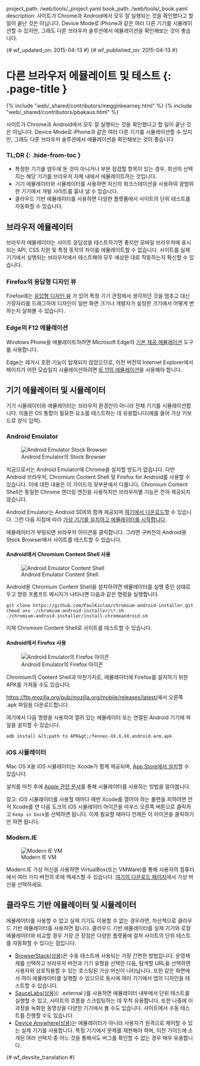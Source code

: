 project_path: /web/tools/_project.yaml
book_path: /web/tools/_book.yaml
description: 사이트가 Chrome과 Android에서 모두 잘 실행되는 것을 확인했다고 할 일이 끝난 것은 아닙니다. Device Mode로 iPhone과 같은 여러 다른 기기를 시뮬레이션할 수 있지만, 그래도 다른 브라우저 솔루션에서 에뮬레이션을 확인해보는 것이 좋습니다.

{# wf_updated_on: 2015-04-13 #}
{# wf_published_on: 2015-04-13 #}

# 다른 브라우저 에뮬레이트 및 테스트 {: .page-title }

{% include "web/_shared/contributors/megginkearney.html" %}
{% include "web/_shared/contributors/pbakaus.html" %}

사이트가 Chrome과 Android에서 모두 잘 실행되는 것을 확인했다고 할 일이 끝난 것은 아닙니다. Device Mode로 iPhone과 같은 여러 다른 기기를 시뮬레이션할 수 있지만, 그래도 다른 브라우저 솔루션에서 에뮬레이션을 확인해보는 것이 좋습니다.


### TL;DR {: .hide-from-toc }
- 특정한 기기를 염두에 둔 것이 아니거나 부분 점검할 항목이 있는 경우, 최선의 선택지는 해당 기기를 브라우저 자체 내에서 에뮬레이트하는 것입니다.
- 기기 에뮬레이터와 시뮬레이터를 사용하면 자신의 워크스테이션을 사용하여 광범위한 기기에서 개발 사이트를 흉내 낼 수 있습니다.
- 클라우드 기반 에뮬레이터를 사용하면 다양한 플랫폼에서 사이트의 단위 테스트를 자동화할 수 있습니다.


## 브라우저 에뮬레이터

브라우저 에뮬레이터는 사이트 응답성을 테스트하기엔 좋지만 
모바일 브라우저에 표시되는 
API, CSS 지원 및 특정 동작의 차이를 에뮬레이트할 수 없습니다. 사이트를 실제 기기에서 실행되는 브라우저에서 테스트해야 모두 예상한 대로
작동하는지 확신할 수 있습니다.

### Firefox의 응답형 디자인 뷰

Firefox에는 [응답형 디자인 뷰](https://developer.mozilla.org/en-US/docs/Tools/Responsive_Design_View)
가 있어 특정 기기 관점에서 생각하던 것을 멈추고 대신
가장자리를 드래그하여 디자인이 일반 화면 크기나 개발자가
설정한 크기에서 어떻게 변하는지 살펴볼 수 있습니다.

### Edge의 F12 에뮬레이션

Windows Phone을 에뮬레이트하려면 Microsoft Edge의 [기본 제공 에뮬레이션](https://dev.modern.ie/platform/documentation/f12-devtools-guide/emulation/) 도구를 사용합니다.

Edge는 레거시 호환 기능이 탑재되지 않았으므로, 이전 버전의 Internet Explorer에서 페이지가 어떤 모습일지 시뮬레이션하려면 [IE 11의 에뮬레이션](https://msdn.microsoft.com/en-us/library/dn255001(v=vs.85).aspx)을 사용해야 합니다.

## 기기 에뮬레이터 및 시뮬레이터

기기 시뮬레이터와 에뮬레이터는 브라우저 환경만이 아니라 전체 기기를 시뮬레이션합니다. 이들은 OS 통합이 필요한 요소를 테스트하는 데 유용합니다(예를 들어 가상 키보드로 양식 입력).

### Android Emulator

<figure class="attempt-right">
  <img src="imgs/android-emulator-stock-browser.png" alt="Android Emulator Stock Browser">
  <figcaption>Android Emulator의 Stock Browser</figcaption>
</figure>

지금으로서는 Android Emulator에 Chrome을 설치할 방도가 없습니다. 다만 Android 브라우저, Chromium Content Shell 및 Firefox for Android를 사용할 수 있습니다. 이에 대한 내용은 이 가이드의 뒷부분에서 다룹니다. Chromium Content Shell은 동일한 Chrome 렌더링 엔진을 사용하지만 브라우저별 기능은 전혀 제공되지 않습니다.

Android Emulator는 Android SDK와 함께 제공되며 <a href="http://developer.android.com/sdk/installing/studio.html">여기에서
다운로드</a>할 수 있습니다. 그런 다음 지침에 따라 <a href="http://developer.android.com/tools/devices/managing-avds.html">가상 기기를 설치하고 </a> <a href="http://developer.android.com/tools/devices/emulator.html">에뮬레이터를 시작합니다</a>.

에뮬레이터가 부팅되면 브라우저 아이콘을 클릭합니다. 그러면 구버전의 Android용 Stock Browser에서 사이트를 테스트할 수 있습니다.

#### Android에서 Chromium Content Shell 사용

<figure class="attempt-right">
  <img src="imgs/android-avd-contentshell.png" alt="Android Emulator Content Shell">
  <figcaption>Android Emulator Content Shell</figcaption>
</figure>

Android용 Chromium Content Shell을 설치하려면 에뮬레이터를 실행 중인 상태로 두고
명령 프롬프트 메시지가 나타나면 다음과 같은 명령을 실행합니다.

    git clone https://github.com/PaulKinlan/chromium-android-installer.git
    chmod u+x ./chromium-android-installer/\*.sh
    ./chromium-android-installer/install-chromeandroid.sh

이제 Chromium Content Shell로 사이트를 테스트할 수 있습니다.


#### Android에서 Firefox 사용

<figure class="attempt-right">
  <img src="imgs/ff-on-android-emulator.png" alt="Android Emulator의 Firefox 아이콘">
  <figcaption>Android Emulator의 Firefox 아이콘</figcaption>
</figure>

Chromium의 Content Shell과 마찬가지로, 에뮬레이터에 Firefox를 설치하기 위한 APK를 가져올 수도 있습니다.

<a href="https://ftp.mozilla.org/pub/mozilla.org/mobile/releases/latest/">https://ftp.mozilla.org/pub/mozilla.org/mobile/releases/latest/</a>에서 오른쪽 .apk 파일을 다운로드합니다.

여기에서 다음 명령을 사용하여 열려 있는 에뮬레이터 또는 연결된 Android 기기에 파일을 설치할 수 있습니다.

    adb install &lt;path to APK&gt;/fennec-XX.X.XX.android-arm.apk


### iOS 시뮬레이터

Mac OS X용 iOS 시뮬레이터는 Xcode가 함께 제공되며,
[App Store에서 설치](https://itunes.apple.com/us/app/xcode/id497799835?ls=1&mt=12)할 수 있습니다.

설치를 마친 후에 [Apple 관련 문서](https://developer.apple.com/library/prerelease/ios/documentation/IDEs/Conceptual/iOS_Simulator_Guide/Introduction/Introduction.html)를 통해 시뮬레이터를 사용하는 방법을 알아봅니다.

참고: iOS 시뮬레이터를 사용할 때마다 매번 Xcode를 열어야 하는 불편을 피하려면 먼저 Xcode를 연 다음 도크의 iOS 시뮬레이터 아이콘을 마우스 오른쪽 버튼으로 클릭하고 `Keep in Dock`을 선택하면 됩니다. 이제 필요할 때마다 언제든 이 아이콘을 클릭하기만 하면 됩니다.

### Modern.IE

<figure class="attempt-right">
  <img src="imgs/modern-ie-simulator.png" alt="Modern IE VM">
  <figcaption>Modern IE VM</figcaption>
</figure>

Modern.IE 가상 머신을 사용하면 VirtualBox(또는 VMWare)를 통해 사용자의 컴퓨터에서 여러 가지 버전의 IE에 액세스할 수 있습니다. <a href="https://modern.ie/en-us/virtualization-tools#downloads">여기의 다운로드 페이지</a>에서 가상 머신을 선택하세요.


## 클라우드 기반 에뮬레이터 및 시뮬레이터

에뮬레이터를 사용할 수 없고 실제 기기도 이용할 수 없는 경우라면, 차선책으로 클라우드 기반 에뮬레이터를 사용하면 됩니다. 클라우드 기반 에뮬레이터를 실제 기기와 로컬 에뮬레이터와 비교할 경우 가장 큰 장점은 다양한 플랫폼에 걸쳐 사이트의 단위 테스트를 자동화할 수 있다는 점입니다.

* [BrowserStack(상용)](https://www.browserstack.com/automate)은 수동 테스트에 사용되는 가장 간편한 방법입니다. 운영체제를 선택하고 브라우저 버전과 기기 유형을 선택한 다음, 탐색할 URL을 선택하면 사용자와 상호작용할 수 있는 호스팅된 가상 머신이 나타납니다. 또한 같은 화면에서 여러 에뮬레이터를 실행할 수 있으므로 동시에 여러 기기에서 앱의 디자인을 테스트할 수 있습니다.
* [SauceLabs(상용)](https://saucelabs.com/){: .external }를 사용하면 에뮬레이터 내부에서 단위 테스트를 실행할 수 있고, 사이트의 흐름을 스크립팅하는 데 무척 유용합니다. 또한 나중에 이 과정을 녹화한 동영상을 다양한 기기에서 볼 수도 있습니다. 사이트에서 수동 테스트를 진행할 수도 있습니다.
* [Device Anywhere(상용)](http://www.keynote.com/solutions/testing/mobile-testing)는 
에뮬레이터가 아니라 사용자가 원격으로 제어할 수 있는 실제 기기를 사용합니다. 특정 기기에서 문제를 재현해야 하며, 이전 가이드에 소개된 여러 선택지 중 어느 것을 통해서도 버그를 확인할 수 없는 경우 매우 유용합니다.





{# wf_devsite_translation #}
